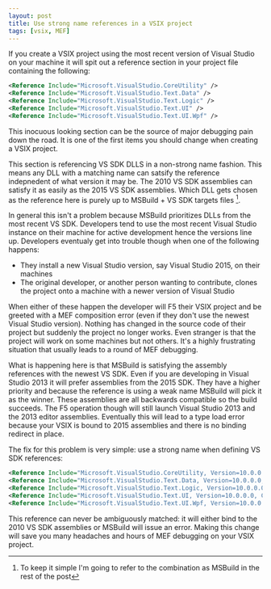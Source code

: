 ```yaml
---
layout: post
title: Use strong name references in a VSIX project
tags: [vsix, MEF]
---
```


If you create a VSIX project using the most recent version of Visual Studio on your machine it will spit out a reference section in your project file containing the following:

``` xml
<Reference Include="Microsoft.VisualStudio.CoreUtility" />
<Reference Include="Microsoft.VisualStudio.Text.Data" />
<Reference Include="Microsoft.VisualStudio.Text.Logic" />
<Reference Include="Microsoft.VisualStudio.Text.UI" />
<Reference Include="Microsoft.VisualStudio.Text.UI.Wpf" />
```

This inocuous looking section can be the source of major debugging pain down the road.  It is one of the first items you should change when creating a VSIX project.  

This section is referencing VS SDK DLLS in a non-strong name fashion.  This means any DLL with a matching name can satsify the reference indepnedent of what version it may be. The 2010 VS SDK assemblies can satisfy it as easily as the 2015 VS SDK assemblies.  Which DLL gets chosen as the reference here is purely up to MSBuild + VS SDK targets files [^1].

In general this isn't a problem because MSBuild prioritizes DLLs from the most recent VS SDK.  Developers tend to use the most recent Visual Studio instance on their machine for active development hence the versions line up.  Developers eventualy get into trouble though when one of the following happens:

- They install a new Visual Studio version, say Visual Studio 2015, on their machines
- The original developer, or another person wanting to contribute, clones the project onto a machine with a newer version of Visual Studio

When either of these happen the developer will F5 their VSIX project and be greeted with a MEF composition error (even if they don't use the newest Visual Studio version).  Nothing has changed in the source code of their project but suddenly the project no longer works.  Even stranger is that the project will work on some machines but not others.  It's a highly frustrating situation that usually leads to a round of MEF debugging.

What is happening here is that MSBuild is satisfying the assembly references with the newest VS SDK.  Even if you are developing in Visual Studio 2013 it will prefer assemblies from the 2015 SDK.  They have a higher priority and because the reference is using a weak name MSBuild will pick it as the winner.  These assemblies are all backwards compatible so the build succeeds.  The F5 operation though will still launch Visual Studio 2013 and the 2013 editor assemblies.  Eventually this will lead to a type load error because your VSIX is bound to 2015 assemblies and there is no binding redirect in place.  

The fix for this problem is very simple: use a strong name when defining VS SDK references: 

``` xml
<Reference Include="Microsoft.VisualStudio.CoreUtility, Version=10.0.0.0, Culture=neutral, PublicKeyToken=b03f5f7f11d50a3a, processorArchitecture=MSIL" />
<Reference Include="Microsoft.VisualStudio.Text.Data, Version=10.0.0.0, Culture=neutral, PublicKeyToken=b03f5f7f11d50a3a, processorArchitecture=MSIL" />
<Reference Include="Microsoft.VisualStudio.Text.Logic, Version=10.0.0.0, Culture=neutral, PublicKeyToken=b03f5f7f11d50a3a, processorArchitecture=MSIL" />
<Reference Include="Microsoft.VisualStudio.Text.UI, Version=10.0.0.0, Culture=neutral, PublicKeyToken=b03f5f7f11d50a3a, processorArchitecture=MSIL" />
<Reference Include="Microsoft.VisualStudio.Text.UI.Wpf, Version=10.0.0.0, Culture=neutral, PublicKeyToken=b03f5f7f11d50a3a, processorArchitecture=MSIL" />
```

This reference can never be ambiguously matched: it will either bind to the 2010 VS SDK assemblies or MSBuild will issue an error.  Making this change will save you many headaches and hours of MEF debugging on your VSIX project.  

[^1]: To keep it simple I'm going to refer to the combination as MSBuild in the rest of the post
